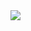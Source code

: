 <img src="https://github-readme-stats.vercel.app/api?username=Ravi1804makwana&show_icons=true&theme=dracula" align="center"/>
